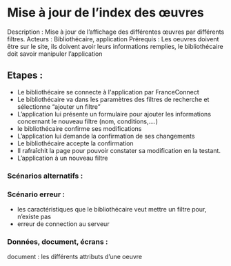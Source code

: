 # Mise à jour de l’index des œuvres
Description : Mise à jour de l’affichage des différentes œuvres par différents filtres.
Acteurs : Bibliothécaire, application
Prérequis : Les oeuvres doivent être sur le site, ils doivent avoir leurs informations remplies, le bibliothécaire doit savoir manipuler l’application
## Etapes :
-	Le bibliothécaire se connecte à l'application par FranceConnect
-	Le bibliothécaire va dans les paramètres des filtres de recherche et sélectionne “ajouter un filtre”
-	L’application lui présente un formulaire pour ajouter les informations concernant le nouveau filtre (nom, conditions,....)
-	le bibliothécaire confirme ses modifications
-	L’application lui demande la confirmation de ses changements
-	Le bibliothécaire accepte la confirmation
-	Il rafraîchit la page pour pouvoir constater sa modification en la testant.
-	L’application à un nouveau filtre
### Scénarios alternatifs :
### Scénario erreur :
-	les caractéristiques que le bibliothécaire veut mettre un filtre pour, n’existe pas
-	erreur de connection au serveur
### Données, document, écrans : 
document : les différents attributs d’une oeuvre
